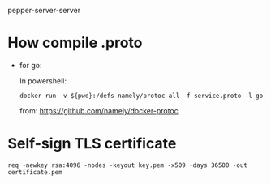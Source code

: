 pepper-server-server

# How compile .proto
- for go:
    
    In powershell:
    ```
    docker run -v ${pwd}:/defs namely/protoc-all -f service.proto -l go
    ```

    from: https://github.com/namely/docker-protoc
# Self-sign TLS certificate
```
req -newkey rsa:4096 -nodes -keyout key.pem -x509 -days 36500 -out certificate.pem
```